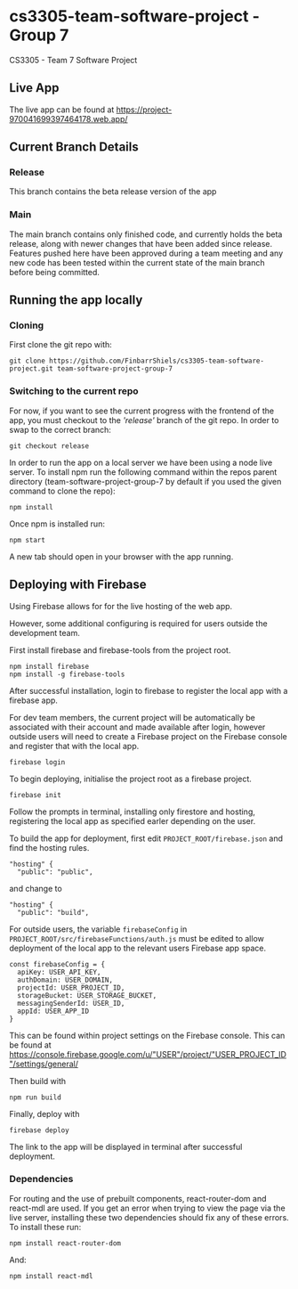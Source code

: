 # cs3305-team-software-project - Group 7
CS3305 - Team 7 Software Project

## 
## Live App
The live app can be found at https://project-970041699397464178.web.app/

## Current Branch Details
### Release
This branch contains the beta release version of the app

### Main
The main branch contains only finished code, and currently holds the beta release, along with newer changes that have been added since release. Features pushed here have been approved during a team meeting and any new code has been tested within the current state of the main branch before being committed.


## Running the app locally
### Cloning
First clone the git repo with:
```
git clone https://github.com/FinbarrShiels/cs3305-team-software-project.git team-software-project-group-7
```
### Switching to the current repo
For now, if you want to see the current progress with the frontend of the app, you must checkout to the *'release'* branch of the git repo. 
In order to swap to the correct branch:
```
git checkout release
```

In order to run the app on a local server we have been using a node live server.
To install npm run the following command within the repos parent directory (team-software-project-group-7 by default if you used the given command to clone the repo):
```
npm install
``` 

Once npm is installed run:
```
npm start
```
A new tab should open in your browser with the app running.

## Deploying with Firebase
Using Firebase allows for for the live hosting of the web app.

However, some additional configuring is required for users outside the development team.

First install firebase and firebase-tools from the project root.
```
npm install firebase
npm install -g firebase-tools
```
After successful installation, login to firebase to register the local app with a firebase app. 

For dev team members, the current project will be automatically be associated with their account and made available after login, however outside users will need to create a Firebase project on the Firebase console and register that with the local app. 
```
firebase login
```
To begin deploying, initialise the project root as a firebase project.
``` 
firebase init
```
Follow the prompts in terminal, installing only firestore and hosting, registering the local app as specified earler depending on the user.

To build the app for deployment, first edit `PROJECT_ROOT/firebase.json` and find the hosting rules.
```
"hosting" {
  "public": "public",
```
and change to 
```
"hosting" {
  "public": "build",
```

For outside users, the variable `firebaseConfig` in `PROJECT_ROOT/src/firebaseFunctions/auth.js` must be edited to allow deployment of the local app to the relevant users Firebase app space.
```
const firebaseConfig = {
  apiKey: USER_API_KEY,
  authDomain: USER_DOMAIN,
  projectId: USER_PROJECT_ID,
  storageBucket: USER_STORAGE_BUCKET,
  messagingSenderId: USER_ID,
  appId: USER_APP_ID
}
```
This can be found within project settings on the Firebase console.
This can be found at https://console.firebase.google.com/u/"USER"/project/"USER_PROJECT_ID"/settings/general/

Then build with
```
npm run build
```
Finally, deploy with
```
firebase deploy
```
The link to the app will be displayed in terminal after successful deployment.

### Dependencies
For routing and the use of prebuilt components, react-router-dom and react-mdl are used. If you get an error when trying to view the page via the live server, installing these two dependencies should fix any of these errors.
To install these run:
```
npm install react-router-dom
```
And:
```
npm install react-mdl
```
